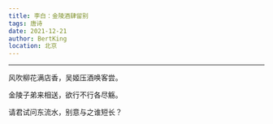 ```yaml
---
title: 李白：金陵酒肆留别
tags: 唐诗
date: 2021-12-21
author: BertKing
location: 北京
---
```



---

风吹柳花满店香，吴姬压酒唤客尝。

金陵子弟来相送，欲行不行各尽觞。

请君试问东流水，别意与之谁短长？